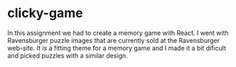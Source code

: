 # clicky-game

In this assignment we had to create a memory game with React. I went with Ravensburger puzzle images that are currently sold at the Ravensburger web-site. It is a fitting theme for a memory game and I made it a bit dificult and picked puzzles with a similar design.


